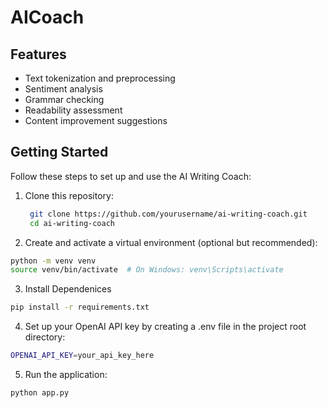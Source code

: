 # AICoach


## Features

- Text tokenization and preprocessing
- Sentiment analysis
- Grammar checking
- Readability assessment
- Content improvement suggestions

## Getting Started

Follow these steps to set up and use the AI Writing Coach:

1. Clone this repository:

   ```bash
    git clone https://github.com/yourusername/ai-writing-coach.git
    cd ai-writing-coach

2. Create and activate a virtual environment (optional but recommended):
```bash
python -m venv venv
source venv/bin/activate  # On Windows: venv\Scripts\activate
```
3. Install Dependenices 
```bash
pip install -r requirements.txt
```

4. Set up your OpenAI API key by creating a .env file in the project root directory:

 ```bash
 OPENAI_API_KEY=your_api_key_here

 ```

5. Run the application:
```bash
python app.py
```



